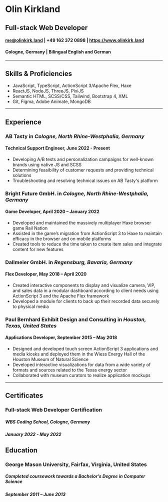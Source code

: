# Olin Kirkland
## Full-stack Web Developer

#### me@olinkirk.land | +49 162 372 0898 | https://www.olinkirk.land

#### Cologne, Germany | Bilingual English and German

---

## Skills & Proficiencies

- JavaScript, TypeScript, ActionScript 3/Apache Flex, Haxe
- ReactJS, NodeJS, ThreeJS, PixiJS
- Semantic HTML, SCSS/CSS, Tailwind, Bootstrap 4, XML
- Git, Figma, Adobe Animate, MongoDB

---

## Experience

### AB Tasty in _Cologne, North Rhine-Westphalia, Germany_

#### **Technical Support Engineer**, June 2022 - Present

- Developing A/B tests and personalization campaigns for well-known brands using native JS and SCSS
- Determining feasibility of customer requests and providing technical solutions
- Troubleshooting and resolving technical issues on AB Tasty's platform

### Bright Future GmbH. in _Cologne, North Rhine-Westphalia, Germany_

#### **Game Developer**, April 2020 – January 2022

- Developed and maintained the massively multiplayer Haxe browser game Rail Nation
- Assisted in the game’s migration from ActionScript 3 to Haxe to maintain efficacy in the browser and on mobile platforms
- Created tools to reduce the time taken to create item sales and integrate content for new features

### Dallmeier GmbH. in _Regensburg, Bavaria, Germany_

#### **Flex Developer**, May 2018 – April 2020

- Created interactive components to display and visualize camera, VIP, and sales data in a modular
  dashboard according to client needs using ActionScript 3 and the Apache Flex framework
- Developed a module for clients to back up their recorded data securely to physical media

### Paul Bernhard Exhibit Design and Consulting in _Houston, Texas, United States_

#### **Applications Developer**, September 2015 – May 2018

- Designed and developed touch screen ActionScript 3 applications and media kiosks and deployed them
  in the Wiess Energy Hall of the Houston Museum of Natural Science
- Developed interactive visualizations for data from a wide variety of formats and sources related to the Texas energy sector
- Collaborated with museum curators to realize application mockups

---

## Certificates

### Full-stack Web Developer Certification

##### WBS Coding School, Cologne, Germany

##### January 2022 - May 2022

## Education

### George Mason University, Fairfax, Virginia, United States

##### Completed coursework towards a Bachelor’s Degree in Computer Science

##### September 2011 – June 2013
